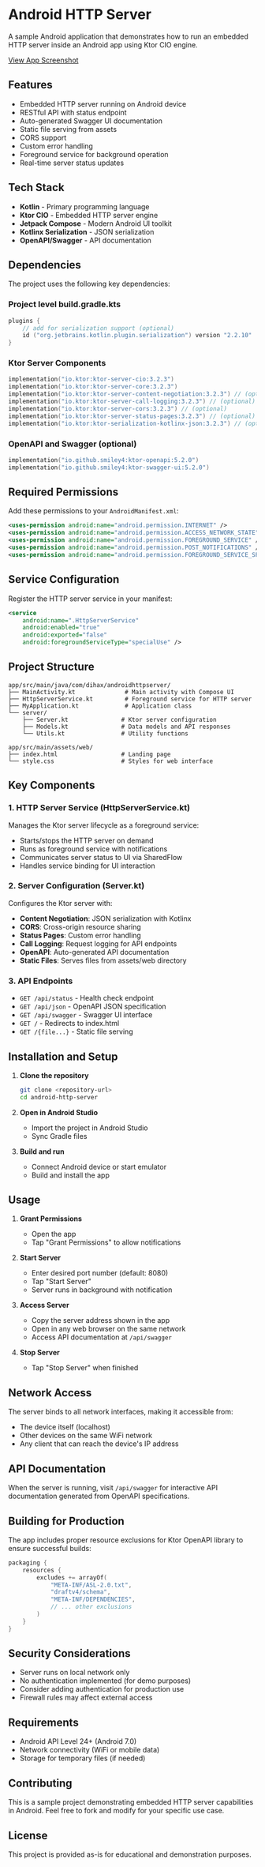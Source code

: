 # Android HTTP Server

A sample Android application that demonstrates how to run an embedded HTTP server inside an Android app using Ktor CIO engine.

[View App Screenshot](docs/screenshot.png)


## Features

- Embedded HTTP server running on Android device
- RESTful API with status endpoint
- Auto-generated Swagger UI documentation
- Static file serving from assets
- CORS support
- Custom error handling
- Foreground service for background operation
- Real-time server status updates

## Tech Stack

- **Kotlin** - Primary programming language
- **Ktor CIO** - Embedded HTTP server engine
- **Jetpack Compose** - Modern Android UI toolkit
- **Kotlinx Serialization** - JSON serialization
- **OpenAPI/Swagger** - API documentation

## Dependencies

The project uses the following key dependencies:

### Project level build.gradle.kts
```kotlin
plugins {
    // add for serialization support (optional)
    id ("org.jetbrains.kotlin.plugin.serialization") version "2.2.10"
}

```

### Ktor Server Components
```kotlin
implementation("io.ktor:ktor-server-cio:3.2.3")
implementation("io.ktor:ktor-server-core:3.2.3")
implementation("io.ktor:ktor-server-content-negotiation:3.2.3") // (optional)
implementation("io.ktor:ktor-server-call-logging:3.2.3") // (optional)
implementation("io.ktor:ktor-server-cors:3.2.3") // (optional)
implementation("io.ktor:ktor-server-status-pages:3.2.3") // (optional)
implementation("io.ktor:ktor-serialization-kotlinx-json:3.2.3") // (optional)
```

### OpenAPI and Swagger (optional)
```kotlin
implementation("io.github.smiley4:ktor-openapi:5.2.0")
implementation("io.github.smiley4:ktor-swagger-ui:5.2.0")
```
## Required Permissions

Add these permissions to your `AndroidManifest.xml`:

```xml
<uses-permission android:name="android.permission.INTERNET" />
<uses-permission android:name="android.permission.ACCESS_NETWORK_STATE" />
<uses-permission android:name="android.permission.FOREGROUND_SERVICE" />
<uses-permission android:name="android.permission.POST_NOTIFICATIONS" />
<uses-permission android:name="android.permission.FOREGROUND_SERVICE_SPECIAL_USE" />
```

## Service Configuration

Register the HTTP server service in your manifest:

```xml
<service
    android:name=".HttpServerService"
    android:enabled="true"
    android:exported="false"
    android:foregroundServiceType="specialUse" />
```

## Project Structure

```
app/src/main/java/com/dihax/androidhttpserver/
├── MainActivity.kt              # Main activity with Compose UI
├── HttpServerService.kt         # Foreground service for HTTP server
├── MyApplication.kt             # Application class
└── server/
    ├── Server.kt               # Ktor server configuration
    ├── Models.kt               # Data models and API responses
    └── Utils.kt                # Utility functions

app/src/main/assets/web/
├── index.html                  # Landing page
└── style.css                   # Styles for web interface
```

## Key Components

### 1. HTTP Server Service (HttpServerService.kt)

Manages the Ktor server lifecycle as a foreground service:

- Starts/stops the HTTP server on demand
- Runs as foreground service with notifications
- Communicates server status to UI via SharedFlow
- Handles service binding for UI interaction

### 2. Server Configuration (Server.kt)

Configures the Ktor server with:

- **Content Negotiation**: JSON serialization with Kotlinx
- **CORS**: Cross-origin resource sharing
- **Status Pages**: Custom error handling
- **Call Logging**: Request logging for API endpoints
- **OpenAPI**: Auto-generated API documentation
- **Static Files**: Serves files from assets/web directory

### 3. API Endpoints

- `GET /api/status` - Health check endpoint
- `GET /api/json` - OpenAPI JSON specification
- `GET /api/swagger` - Swagger UI interface
- `GET /` - Redirects to index.html
- `GET /{file...}` - Static file serving

## Installation and Setup

1. **Clone the repository**
   ```bash
   git clone <repository-url>
   cd android-http-server
   ```

2. **Open in Android Studio**
   - Import the project in Android Studio
   - Sync Gradle files

3. **Build and run**
   - Connect Android device or start emulator
   - Build and install the app

## Usage

1. **Grant Permissions**
   - Open the app
   - Tap "Grant Permissions" to allow notifications

2. **Start Server**
   - Enter desired port number (default: 8080)
   - Tap "Start Server"
   - Server runs in background with notification

3. **Access Server**
   - Copy the server address shown in the app
   - Open in any web browser on the same network
   - Access API documentation at `/api/swagger`

4. **Stop Server**
   - Tap "Stop Server" when finished

## Network Access

The server binds to all network interfaces, making it accessible from:
- The device itself (localhost)
- Other devices on the same WiFi network
- Any client that can reach the device's IP address

## API Documentation

When the server is running, visit `/api/swagger` for interactive API documentation generated from OpenAPI specifications.

## Building for Production

The app includes proper resource exclusions for Ktor OpenAPI library to ensure successful builds:

```kotlin
packaging {
    resources {
        excludes += arrayOf(
            "META-INF/ASL-2.0.txt",
            "draftv4/schema",
            "META-INF/DEPENDENCIES",
            // ... other exclusions
        )
    }
}
```

## Security Considerations

- Server runs on local network only
- No authentication implemented (for demo purposes)
- Consider adding authentication for production use
- Firewall rules may affect external access

## Requirements

- Android API Level 24+ (Android 7.0)
- Network connectivity (WiFi or mobile data)
- Storage for temporary files (if needed)

## Contributing

This is a sample project demonstrating embedded HTTP server capabilities in Android. Feel free to fork and modify for your specific use case.

## License

This project is provided as-is for educational and demonstration purposes.